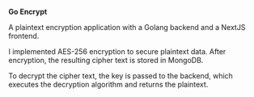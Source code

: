 **Go Encrypt**

A plaintext encryption application with a Golang backend and a NextJS frontend.

I implemented AES-256 encryption to secure plaintext data. After encryption, the resulting cipher text is stored in MongoDB.

To decrypt the cipher text, the key is passed to the backend, which executes the decryption algorithm and returns the plaintext.
